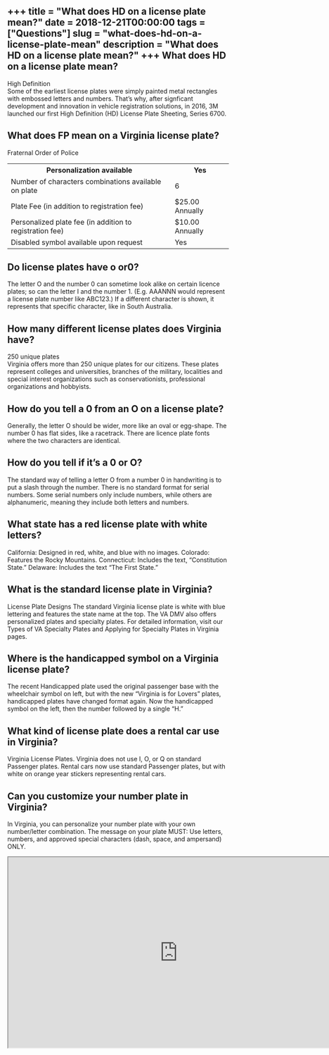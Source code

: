 +++
title = "What does HD on a license plate mean?"
date = 2018-12-21T00:00:00
tags = ["Questions"]
slug = "what-does-hd-on-a-license-plate-mean"
description = "What does HD on a license plate mean?"
+++
What does HD on a license plate mean?
-------------------------------------

High Definition  
Some of the earliest license plates were simply painted metal rectangles with embossed letters and numbers. That’s why, after signficant development and innovation in vehicle registration solutions, in 2016, 3M launched our first High Definition (HD) License Plate Sheeting, Series 6700.

What does FP mean on a Virginia license plate?
----------------------------------------------

Fraternal Order of Police

<table><tr><th>Personalization available</th><th>Yes</th></tr><tr><td>Number of characters combinations available on plate</td><td>6</td></tr><tr><td>Plate Fee (in addition to registration fee)</td><td>$25.00 Annually</td></tr><tr><td>Personalized plate fee (in addition to registration fee)</td><td>$10.00 Annually</td></tr><tr><td>Disabled symbol available upon request</td><td>Yes</td></tr></table>

Do license plates have o or0?
-----------------------------

The letter O and the number 0 can sometime look alike on certain licence plates; so can the letter I and the number 1. (E.g. AAANNN would represent a license plate number like ABC123.) If a different character is shown, it represents that specific character, like in South Australia.

How many different license plates does Virginia have?
-----------------------------------------------------

250 unique plates  
Virginia offers more than 250 unique plates for our citizens. These plates represent colleges and universities, branches of the military, localities and special interest organizations such as conservationists, professional organizations and hobbyists.

How do you tell a 0 from an O on a license plate?
-------------------------------------------------

Generally, the letter O should be wider, more like an oval or egg-shape. The number 0 has flat sides, like a racetrack. There are licence plate fonts where the two characters are identical.

How do you tell if it’s a 0 or O?
---------------------------------

The standard way of telling a letter O from a number 0 in handwriting is to put a slash through the number. There is no standard format for serial numbers. Some serial numbers only include numbers, while others are alphanumeric, meaning they include both letters and numbers.

What state has a red license plate with white letters?
------------------------------------------------------

California: Designed in red, white, and blue with no images. Colorado: Features the Rocky Mountains. Connecticut: Includes the text, “Constitution State.” Delaware: Includes the text “The First State.”

What is the standard license plate in Virginia?
-----------------------------------------------

License Plate Designs The standard Virginia license plate is white with blue lettering and features the state name at the top. The VA DMV also offers personalized plates and specialty plates. For detailed information, visit our Types of VA Specialty Plates and Applying for Specialty Plates in Virginia pages.

Where is the handicapped symbol on a Virginia license plate?
------------------------------------------------------------

The recent Handicapped plate used the original passenger base with the wheelchair symbol on left, but with the new “Virginia is for Lovers” plates, handicapped plates have changed format again. Now the handicapped symbol on the left, then the number followed by a single “H.”

What kind of license plate does a rental car use in Virginia?
-------------------------------------------------------------

Virginia License Plates. Virginia does not use I, O, or Q on standard Passenger plates. Rental cars now use standard Passenger plates, but with white on orange year stickers representing rental cars.

Can you customize your number plate in Virginia?
------------------------------------------------

In Virginia, you can personalize your number plate with your own number/letter combination. The message on your plate MUST: Use letters, numbers, and approved special characters (dash, space, and ampersand) ONLY.

<iframe allow="accelerometer; autoplay; clipboard-write; encrypted-media; gyroscope; picture-in-picture" allowfullscreen="" class="__youtube_prefs__  epyt-is-override  no-lazyload" data-no-lazy="1" data-origheight="433" data-origwidth="770" data-skipgform_ajax_framebjll="" height="433" id="_ytid_99552" loading="lazy" src="https://www.youtube.com/embed/NA3qjziLhbE?enablejsapi=1&autoplay=0&cc_load_policy=0&cc_lang_pref=&iv_load_policy=1&loop=0&modestbranding=0&rel=1&fs=1&playsinline=0&autohide=2&theme=dark&color=red&controls=1&" title="YouTube player" width="770"></iframe>